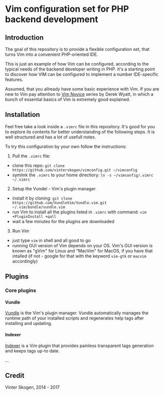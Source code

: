 # Vim configuration set for PHP backend development


## Introduction

The goal of this repository is to provide a flexible configuration set, that
turns Vim into a convenient PHP-oriented IDE.

This is just an example of how Vim can be configured, according to the typical
needs of the backend developer writing in PHP. It's a starting point to discover
how VIM can be configured to implement a number IDE-specific features.

Assumed, that you allready have some basic experience with Vim. If you are new
to Vim pay attention to [Vim Novice](http://derekwyatt.org/vim/tutorials/novice/)
series by Derek Wyatt, in which a bunch of essential basics of Vim is extremely
good explained.


## Installation

Feel free take a look inside a `.vimrc` file in this repository. It's good for
you to explore its contents for better understanding of the following steps.
It is well structured and has a lot of usefull notes.

To try this configuration by your own follow the instructions:

1. Pull the `.vimrc` file:

  - clone this repo: `git clone https://github.com/vinterskogen/vimconfig.git ~/vimconfig`
  - symlink the `.vimrc` to your home directiory: `ln -s ~/vimconfig/.vimrc ~/.vimrc`

2. Setup the Vundel - Vim's plugin manager

  - install it by cloning: `git clone https://github.com/VundleVim/Vundle.vim.git ~/.vim/bundle/vundle.vim`
  - run Vim to install all the plugins listed in `.vimrc` with command: `vim +PluginInstall +qall`
  - wait a few minutes for the plugins are downloaded

3. Run Vim 

  - just type `vim` in shell and all good to go
  - running GUI version of Vim depends on your OS. Vim's GUI version is known as
"gVim" for Linux and "MacVim" for MacOS, if you have that intalled (if not -
google for that with the keyword `vim-gtk` or `macvim` accordingly)


## Plugins

### Core plugins

#### Vundle

[Vundle](https://github.com/vundlevim/vundle.vim) is the Vim's plugin manager.
Vundle automatically manages the runtime path of your installed scripts and
regenerates help tags after installing and updating.

#### Indexer

[Indexer](https://github.com/vim-scripts/indexer.tar.gz) is a Vim plugin that
provides painless transparent tags generation and keeps tags up-to date.

...


## Credit

Vinter Skogen, 2014 - 2017
